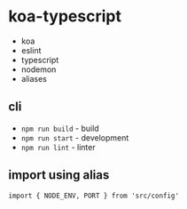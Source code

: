 # koa-typescript

* koa
* eslint
* typescript
* nodemon
* aliases

## cli

* `npm run build` - build
* `npm run start` - development
* `npm run lint` - linter

## import using alias

`import { NODE_ENV, PORT } from 'src/config'`
